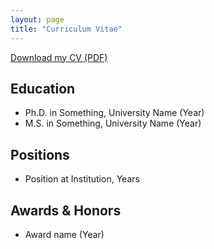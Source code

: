 ```yaml
---
layout: page
title: "Curriculum Vitae"
---
```

[Download my CV (PDF)](/assets/Sjdarkey_CV_(2024).pdf)

## Education
- Ph.D. in Something, University Name (Year)
- M.S. in Something, University Name (Year)

## Positions
- Position at Institution, Years

## Awards & Honors
- Award name (Year)
